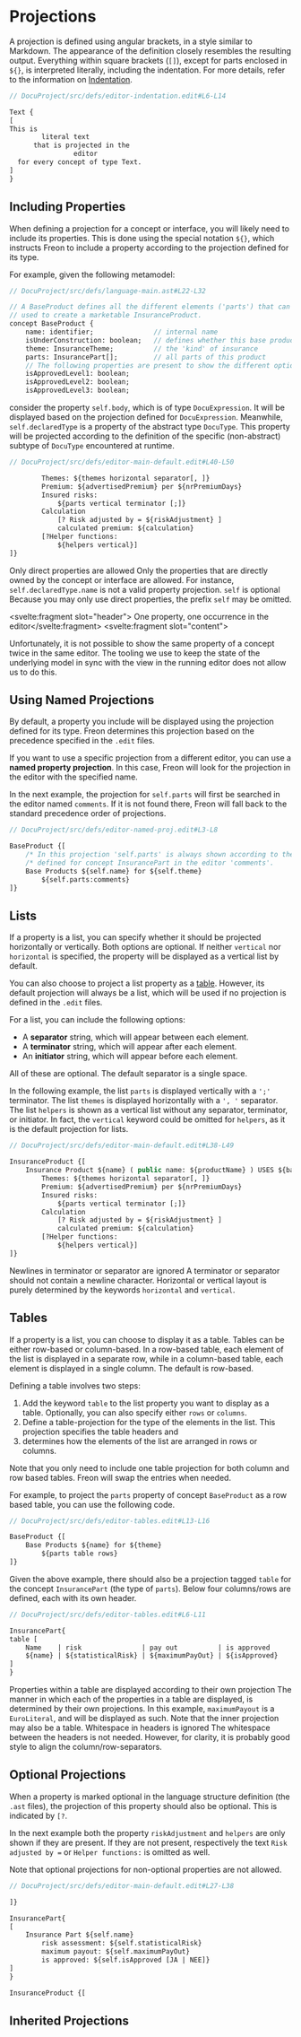 <script>
    import Note from "$lib/notes/Note.svelte";
</script>

# Projections

A projection is defined using angular brackets, 
in a style similar to Markdown. The appearance of the definition 
closely resembles the resulting output. Everything within square 
brackets (`[]`), except for parts enclosed in `${}`, is interpreted 
literally, including the indentation. For more details, refer to the information 
on [Indentation](/Documentation/Defining_an_Editor/Indentation).

```proto
// DocuProject/src/defs/editor-indentation.edit#L6-L14

Text {
[
This is
        literal text
      that is projected in the
                editor
  for every concept of type Text.
]
}
```

## Including Properties

When defining a projection for a concept or interface, you will likely need 
to include its properties. This is done using the special notation `${}`, which 
instructs Freon to include a property according to the projection defined for its type.

For example, given the following metamodel:
```proto
// DocuProject/src/defs/language-main.ast#L22-L32

// A BaseProduct defines all the different elements ('parts') that can be
// used to create a marketable InsuranceProduct.
concept BaseProduct {
    name: identifier;               // internal name
    isUnderConstruction: boolean;   // defines whether this base product is still 'raw'
    theme: InsuranceTheme;          // the 'kind' of insurance
    parts: InsurancePart[];         // all parts of this product
    // The following properties are present to show the different options for displaying booleans.
    isApprovedLevel1: boolean;
    isApprovedLevel2: boolean;
    isApprovedLevel3: boolean;
```

consider the property `self.body`, which is of type `DocuExpression`. It 
will be displayed based on the projection defined for `DocuExpression`. 
Meanwhile, `self.declaredType` is a property of the abstract type `DocuType`. 
This property will be projected according to the definition of 
the specific (non-abstract) subtype of `DocuType` encountered at runtime.

```proto
// DocuProject/src/defs/editor-main-default.edit#L40-L50

        Themes: ${themes horizontal separator[, ]}
        Premium: ${advertisedPremium} per ${nrPremiumDays}
        Insured risks:
            ${parts vertical terminator [;]}
        Calculation
            [? Risk adjusted by = ${riskAdjustment} ]
            calculated premium: ${calculation}
        [?Helper functions:
            ${helpers vertical}]
]}

```

<Note>
<svelte:fragment slot="header">Only direct properties are allowed</svelte:fragment>
<svelte:fragment slot="content">
Only the properties that are directly owned by the concept or interface are allowed. For instance,
<code>self.declaredType.name</code> is not a valid property projection. 
</svelte:fragment>
</Note>

<Note>
<svelte:fragment slot="header"><code>self</code> is optional</svelte:fragment>
<svelte:fragment slot="content">
Because you may only use direct properties, the prefix <code>self</code> may be omitted. 
</svelte:fragment>
</Note>

<Note><svelte:fragment slot="header"> One property, one occurrence in the editor</svelte:fragment>
<svelte:fragment slot="content">
<p>Unfortunately, it is not possible to show the same property of a concept twice in the same editor.
The tooling we use to keep the state of the underlying model in sync with the view in the running editor
does not allow us to do this.</p>
</svelte:fragment></Note>

## Using Named Projections

By default, a property you include will be displayed using the projection 
defined for its type. Freon determines this projection based on the 
precedence specified in the `.edit` files.

If you want to use a specific projection from a different editor,
you can use a **named property projection**. In this case, Freon 
will look for the projection in the editor with the specified name.

In the next example, the projection for `self.parts` will first be searched 
in the editor named `comments`. If it is not found there, 
Freon will fall back to the standard precedence order of projections.

```proto
// DocuProject/src/defs/editor-named-proj.edit#L3-L8

BaseProduct {[
    /* In this projection 'self.parts' is always shown according to the projection */
    /* defined for concept InsurancePart in the editor 'comments'.                 */
    Base Products ${self.name} for ${self.theme}
        ${self.parts:comments}
]}
```

## Lists

If a property is a list, you can specify whether it should be projected 
horizontally or vertically. Both options are optional. If 
neither `vertical` nor `horizontal` is specified, the property 
will be displayed as a vertical list by default.

You can also choose to project a list property 
as a [table](/Documentation/Defining_an_Editor/Projections#tables-4). 
However, its default projection will always be a list, which 
will be used if no projection is defined in the `.edit` files.

For a list, you can include the following options:

- A **separator** string, which will appear between each element.
- A **terminator** string, which will appear after each element.
- An **initiator** string, which will appear before each element.

All of these are optional. The default separator is a single space.

In the following example, the list `parts` is displayed vertically 
with a `';'` terminator. The list `themes` is displayed horizontally 
with a `', '` separator. The list `helpers` is shown as a vertical 
list without any separator, terminator, or initiator. In fact, 
the `vertical` keyword could be omitted for `helpers`, as it is the 
default projection for lists.

```proto
// DocuProject/src/defs/editor-main-default.edit#L38-L49

InsuranceProduct {[
    Insurance Product ${name} ( public name: ${productName} ) USES ${basedOn horizontal separator[, ]}
        Themes: ${themes horizontal separator[, ]}
        Premium: ${advertisedPremium} per ${nrPremiumDays}
        Insured risks:
            ${parts vertical terminator [;]}
        Calculation
            [? Risk adjusted by = ${riskAdjustment} ]
            calculated premium: ${calculation}
        [?Helper functions:
            ${helpers vertical}]
]}
```

<Note>
<svelte:fragment slot="header">Newlines in terminator or separator are ignored</svelte:fragment>
<svelte:fragment slot="content">
A terminator or separator should not contain a newline character. Horizontal or vertical layout is
purely determined by the keywords <code>horizontal</code> and <code>vertical</code>.
</svelte:fragment>
</Note>

## Tables

If a property is a list, you can choose to display it as a table. 
Tables can be either row-based or column-based. In a row-based table, 
each element of the list is displayed in a separate row, while 
in a column-based table, each element is displayed in a single 
column. The default is row-based.

Defining a table involves two steps:

1. Add the keyword `table` to the list property you want to 
display as a table. Optionally, you can also specify either `rows` or `columns`.
2. Define a table-projection for the type of the elements 
in the list. This projection specifies the table headers and 
3. determines how the elements of the list are arranged in rows or columns.

<Note>
<svelte:fragment slot="content">
Note that you only need to include one
table projection for both column and row based tables. Freon will swap the entries when needed.
</svelte:fragment>
</Note>

For example, to project the `parts` property of concept `BaseProduct` as a row based table, 
you can use the following code.

```proto
// DocuProject/src/defs/editor-tables.edit#L13-L16

BaseProduct {[
    Base Products ${name} for ${theme}
        ${parts table rows}
]}
```

Given the above example, there should also be a projection tagged `table` for the 
concept `InsurancePart` (the type of `parts`).
Below four columns/rows are defined, each with its own header.

```proto
// DocuProject/src/defs/editor-tables.edit#L6-L11

InsurancePart{
table [
    Name    | risk               | pay out          | is approved
    ${name} | ${statisticalRisk} | ${maximumPayOut} | ${isApproved}
]
}
```

<Note>
<svelte:fragment slot="header">Properties within a table are displayed according to their own projection</svelte:fragment>
<svelte:fragment slot="content">
The manner in which each of the properties in a table are displayed, is determined
by their own projections. In this example, <code>maximumPayout</code> is a <code>EuroLiteral</code>, and will be displayed as such.
Note that the inner projection may also be a table.
</svelte:fragment>
</Note>

<Note>
<svelte:fragment slot="header">Whitespace in headers is ignored</svelte:fragment>
<svelte:fragment slot="content">
The whitespace between the headers is not needed. However, for clarity, it is probably
good style to align the column/row-separators.
</svelte:fragment>
</Note>

## Optional Projections

When a property is marked optional in the language structure definition (the `.ast` files), the projection
of this property should also be optional. This is indicated by `[?`.

In the next example both the property `riskAdjustment` and `helpers` are only shown if they are present.
If they are not present, respectively the text `Risk adjusted by =` or `Helper functions:` is omitted as well.

Note that optional projections for non-optional properties are not allowed.

```proto
// DocuProject/src/defs/editor-main-default.edit#L27-L38

]}

InsurancePart{
[
    Insurance Part ${self.name}
        risk assessment: ${self.statisticalRisk}
        maximum payout: ${self.maximumPayOut}
        is approved: ${self.isApproved [JA | NEE]}
]
}

InsuranceProduct {[
```

## Inherited Projections

[//]: # (todo add content for Inherited Projections)
